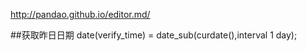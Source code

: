 
http://pandao.github.io/editor.md/

##获取昨日日期
date(verify_time) = date_sub(curdate(),interval 1 day);